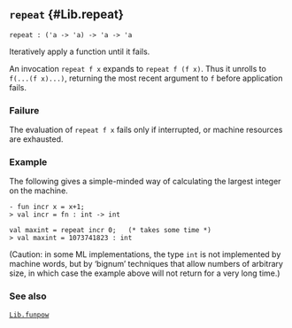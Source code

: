 ## `repeat` {#Lib.repeat}


```
repeat : ('a -> 'a) -> 'a -> 'a
```



Iteratively apply a function until it fails.


An invocation `repeat f x` expands to `repeat f (f x)`. Thus it unrolls to
`f(...(f x)...)`, returning the most recent argument to `f` before
application fails.

### Failure

The evaluation of `repeat f x` fails only if interrupted, or machine
resources are exhausted.

### Example

The following gives a simple-minded way of calculating the largest integer
on the machine.
    
    - fun incr x = x+1;
    > val incr = fn : int -> int
    
    val maxint = repeat incr 0;   (* takes some time *)
    > val maxint = 1073741823 : int
    
(Caution: in some ML implementations, the type `int` is
not implemented by machine words, but by ‘bignum’ techniques that
allow numbers of arbitrary size, in which case the example above
will not return for a very long time.)

### See also

[`Lib.funpow`](#Lib.funpow)

